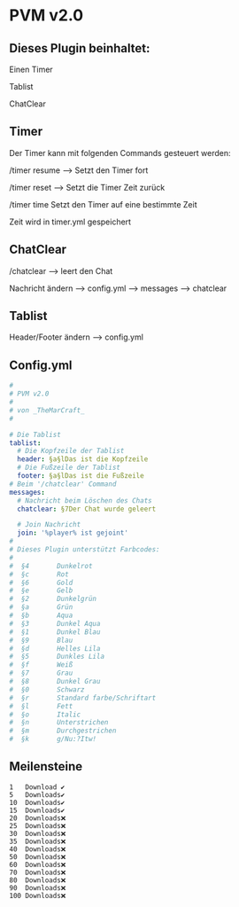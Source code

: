 # PVM v2.0


## Dieses Plugin beinhaltet:

Einen Timer

Tablist

ChatClear

## Timer
Der Timer kann mit folgenden Commands gesteuert werden:

/timer resume --> Setzt den Timer fort

/timer reset --> Setzt die Timer Zeit zurück

/timer time <zeit> Setzt den Timer auf eine bestimmte Zeit

Zeit wird in timer.yml gespeichert

## ChatClear
/chatclear --> leert den Chat

Nachricht ändern --> config.yml --> messages --> chatclear

## Tablist
Header/Footer ändern --> config.yml

## Config.yml
```yaml
#
# PVM v2.0
# 
# von _TheMarCraft_
#

# Die Tablist
tablist:
  # Die Kopfzeile der Tablist
  header: §a§lDas ist die Kopfzeile
  # Die Fußzeile der Tablist
  footer: §a§lDas ist die Fußzeile
# Beim '/chatclear' Command
messages:
  # Nachricht beim Löschen des Chats
  chatclear: §7Der Chat wurde geleert

  # Join Nachricht
  join: '%player% ist gejoint'
#
# Dieses Plugin unterstützt Farbcodes:
#
#  §4	    Dunkelrot
#  §c		Rot
#  §6		Gold
#  §e		Gelb
#  §2		Dunkelgrün
#  §a		Grün
#  §b		Aqua
#  §3		Dunkel Aqua
#  §1		Dunkel Blau
#  §9		Blau
#  §d		Helles Lila
#  §5		Dunkles Lila
#  §f		Weiß
#  §7		Grau
#  §8		Dunkel Grau
#  §0		Schwarz
#  §r		Standard farbe/Schriftart
#  §l		Fett
#  §o		Italic
#  §n		Unterstrichen
#  §m		Durchgestrichen
#  §k		g/Nu:?Itw!
```
 
## Meilensteine
```
1   Download ✔️
5   Downloads✔️
10  Downloads✔️
15  Downloads✔️
20  Downloads❌
25  Downloads❌
30  Downloads❌
35  Downloads❌
40  Downloads❌
50  Downloads❌
60  Downloads❌
70  Downloads❌
80  Downloads❌
90  Downloads❌
100 Downloads❌
```
